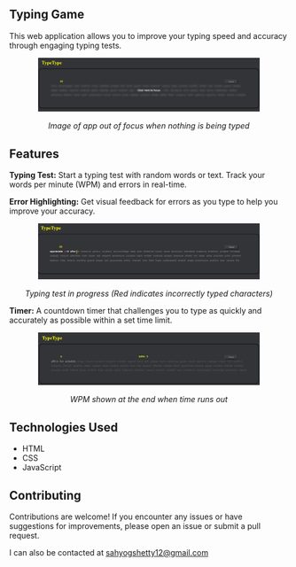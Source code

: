 ## Typing Game
This web application allows you to improve your typing speed and accuracy through engaging typing tests.

<p align="center">
  <img src="images/Screenshot Window focus error screen.png" width="400" alt="Window not in focus">
</p>
<p align="center">
  <i>Image of app out of focus when nothing is being typed</i>
</p>

## Features
**Typing Test:** Start a typing test with random words or text. Track your words per minute (WPM) and errors in real-time.

**Error Highlighting:** Get visual feedback for errors as you type to help you improve your accuracy.

<p align="center">
  <img src="images/Screenshot Typing Game in Progress.png" width="400" alt="Typing inprogress Image">
</p>
<p align="center">
  <i>Typing test in progress (Red indicates incorrectly typed characters)</i>
</p>

**Timer:** A countdown timer that challenges you to type as quickly and accurately as possible within a set time limit.

<p align="center">
  <img src="images/Screenshot Game End screen.png" width="400" alt="End Screen">
</p>
<p align="center">
  <i>WPM shown at the end when time runs out</i>
</p>

## Technologies Used
* HTML
* CSS
* JavaScript

## Contributing
Contributions are welcome! If you encounter any issues or have suggestions for improvements, please open an issue or submit a pull request.

I can also be contacted at sahyogshetty12@gmail.com
